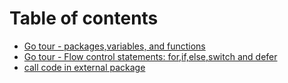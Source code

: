 # Table of contents

* [Go tour - packages,variables, and functions](README.md)
* [Go tour - Flow control statements: for,if,else,switch and defer](go-tour-flow-control-statements-for-if-else-switch-and-defer.md)
* [call code in external package](call-code-in-external-package.md)
